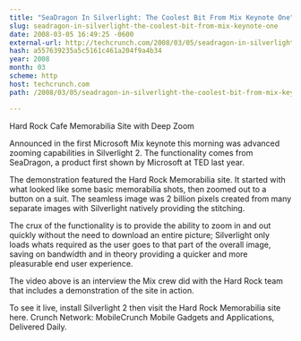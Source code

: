 ```yaml
---
title: "SeaDragon In Silverlight: The Coolest Bit From Mix Keynote One"
slug: seadragon-in-silverlight-the-coolest-bit-from-mix-keynote-one
date: 2008-03-05 16:49:25 -0600
external-url: http://techcrunch.com/2008/03/05/seadragon-in-silverlight-the-coolest-bit-from-mix-keynote-one/
hash: a557639235a5c5161c461a204f9a4b34
year: 2008
month: 03
scheme: http
host: techcrunch.com
path: /2008/03/05/seadragon-in-silverlight-the-coolest-bit-from-mix-keynote-one/

---
```


Hard Rock Cafe Memorabilia Site with Deep Zoom

Announced in the first Microsoft Mix keynote this morning was advanced zooming capabilities in Silverlight 2. The functionality comes from SeaDragon, a product first shown by Microsoft at TED last year.

The demonstration featured the Hard Rock Memorabilia site. It started with what looked like some basic memorabilia shots, then zoomed out to a button on a suit. The seamless image was 2 billion pixels created from many separate images with Silverlight natively providing the stitching.

The crux of the functionality is to provide the ability to zoom in and out quickly without the need to download an entire picture; Silverlight only loads whats required as the user goes to that part of the overall image, saving on bandwidth and in theory providing a quicker and more pleasurable end user experience. 

The video above is an interview the Mix crew did with the Hard Rock team that includes a demonstration of the site in action. 

To see it live, install Silverlight 2 then visit the Hard Rock Memorabilia site here.
Crunch Network:  MobileCrunch Mobile Gadgets and Applications, Delivered Daily.
